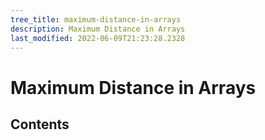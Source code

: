 ```yaml
---
tree_title: maximum-distance-in-arrays
description: Maximum Distance in Arrays
last_modified: 2022-06-09T21:23:28.2328
---
```


# Maximum Distance in Arrays

## Contents
